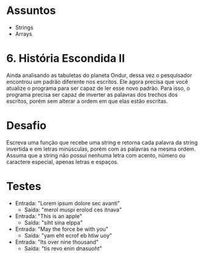 # Assuntos
- Strings
- Arrays

# 6. História Escondida II
Ainda analisando as tabuletas do planeta Ondur, dessa vez o pesquisador encontrou um padrão diferente nos escritos.
Ele agora precisa que você atualize o programa para ser capaz de ler esse novo padrão.
Para isso, o programa precisa ser capaz de inverter as palavras dos trechos dos escritos, porém sem alterar a ordem em que elas estão escritas.

# Desafio
Escreva uma função que recebe uma string e retorna cada palavra da string invertida e em letras minúsculas, porém com as palavras na mesma ordem.
Assuma que a string não possui nenhuma letra com acento, número ou caractere especial, apenas letras e espaços.

# Testes
- Entrada: "Lorem ipsum dolore sec avanti"
  - Saída: "merol muspi erolod ces itnava"
- Entrada: "This is an apple"
  - Saída: "siht sina elppa"
- Entrada: "May the force be with you"
  - Saída: "yam eht ecrof eb htiw uoy"
- Entrada: "Its over nine thousand"
  - Saída: "tis revo enin dnasuoht"